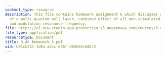 ```yaml
---
content_type: resource
description: This file contains homework assignment 6 which discusses about five wells
  of a multi-quantum well laser, combined effect of all non-stimulated recombination
  and modulation resonance frequency.
file: https://ol-ocw-studio-app-production.s3.amazonaws.com/courses/3-46-photonic-materials-and-devices-spring-2006/b81cb2411d8aadccd86fd042ddc8d2c9_3_46_homework_6.pdf
file_type: application/pdf
resourcetype: Document
title: 3_46_homework_6.pdf
uid: b81cb241-1d8a-adcc-d86f-d042ddc8d2c9
---
```

